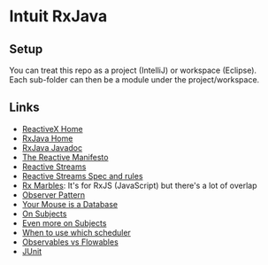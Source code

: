 # Intuit RxJava

## Setup

You can treat this repo as a project (IntelliJ) or workspace (Eclipse).  
Each sub-folder can then be a module under the project/workspace. 

## Links

- [ReactiveX Home](http://reactivex.io/)
- [RxJava Home](https://github.com/ReactiveX/RxJava)
- [RxJava Javadoc](http://reactivex.io/RxJava/3.x/javadoc/index.html)
- [The Reactive Manifesto](https://www.reactivemanifesto.org/)
- [Reactive Streams](http://www.reactive-streams.org/)
- [Reactive Streams Spec and rules](https://github.com/reactive-streams/reactive-streams-jvm)
- [Rx Marbles](https://rxmarbles.com/): It's for RxJS (JavaScript) but there's a lot of overlap
- [Observer Pattern](https://en.wikipedia.org/wiki/Observer_pattern)
- [Your Mouse is a Database](https://queue.acm.org/detail.cfm?id=2169076)
- [On Subjects](https://akarnokd.blogspot.com/2015/06/subjects-part-1.html)
- [Even more on Subjects](http://introtorx.com/Content/v1.0.10621.0/02_KeyTypes.html#Subject)
- [When to use which scheduler](http://xgrommx.github.io/rx-book/content/getting_started_with_rxjs/scheduling_and_concurrency.html)
- [Observables vs Flowables](https://github.com/ReactiveX/RxJava/wiki/What's-different-in-2.0#observable-and-flowable)
- [JUnit](https://junit.org/junit4/)
